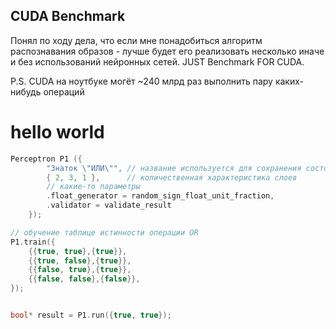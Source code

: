 ## CUDA Benchmark

Понял по ходу дела, что если мне понадобиться алгоритм распознавания образов - лучше будет его реализовать несколько иначе и без использований нейронных сетей.
JUST Benchmark FOR CUDA.

P.S. CUDA на ноутбуке могёт ~240 млрд раз выполнить пару каких-нибудь операций

# hello world

```C++
Perceptron P1 ({
        "Знаток \"ИЛИ\"", // название используется для сохранения состояния в файл
        { 2, 3, 1 },      // количественная характеристика слоев
        // какие-то параметры
        .float_generator = random_sign_float_unit_fraction,
        .validator = validate_result
    });

// обучение таблице истинности операции OR
P1.train({
    {{true, true},{true}},
    {{true, false},{true}},
    {{false, true},{true}},
    {{false, false},{false}},
});


bool* result = P1.run({true, true});
```
